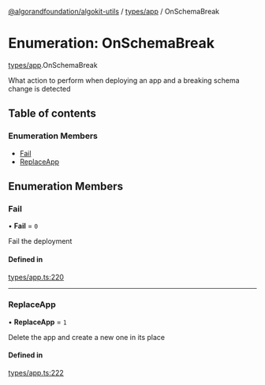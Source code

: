 [@algorandfoundation/algokit-utils](../README.md) / [types/app](../modules/types_app.md) / OnSchemaBreak

# Enumeration: OnSchemaBreak

[types/app](../modules/types_app.md).OnSchemaBreak

What action to perform when deploying an app and a breaking schema change is detected

## Table of contents

### Enumeration Members

- [Fail](types_app.OnSchemaBreak.md#fail)
- [ReplaceApp](types_app.OnSchemaBreak.md#replaceapp)

## Enumeration Members

### Fail

• **Fail** = ``0``

Fail the deployment

#### Defined in

[types/app.ts:220](https://github.com/algorandfoundation/algokit-utils-ts/blob/main/src/types/app.ts#L220)

___

### ReplaceApp

• **ReplaceApp** = ``1``

Delete the app and create a new one in its place

#### Defined in

[types/app.ts:222](https://github.com/algorandfoundation/algokit-utils-ts/blob/main/src/types/app.ts#L222)
